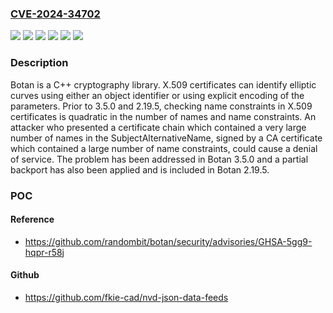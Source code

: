 ### [CVE-2024-34702](https://cve.mitre.org/cgi-bin/cvename.cgi?name=CVE-2024-34702)
![](https://img.shields.io/static/v1?label=Product&message=botan&color=blue)
![](https://img.shields.io/static/v1?label=Version&message=%3C%202.19.5%20&color=brightgreen)
![](https://img.shields.io/static/v1?label=Version&message=%3E%3D%203.0.0%2C%20%3C%203.5.0%20&color=brightgreen)
![](https://img.shields.io/static/v1?label=Version&message=0%20&color=brightgreen)
![](https://img.shields.io/static/v1?label=Version&message=3.0.0%20&color=brightgreen)
![](https://img.shields.io/static/v1?label=Vulnerability&message=CWE-405%3A%20Asymmetric%20Resource%20Consumption%20(Amplification)&color=brightgreen)

### Description

Botan is a C++ cryptography library. X.509 certificates can identify elliptic curves using either an object identifier or using explicit encoding of the parameters.  Prior to 3.5.0 and 2.19.5, checking name constraints in X.509 certificates is quadratic in the number of names and name constraints. An attacker who presented a certificate chain which contained a very large number of names in the SubjectAlternativeName, signed by a CA certificate which contained a large number of name constraints, could cause a denial of service. The problem has been addressed in Botan 3.5.0 and a partial backport has also been applied and is included in Botan 2.19.5.

### POC

#### Reference
- https://github.com/randombit/botan/security/advisories/GHSA-5gg9-hqpr-r58j

#### Github
- https://github.com/fkie-cad/nvd-json-data-feeds

